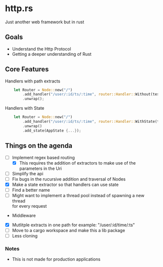 # http.rs


Just another web framework but in rust

## Goals
* Understand the Http Protocol  
* Getting a deeper understanding of Rust  

## Core Features

Handlers with path extracts  

```rust
    let Router = Node::new("/")
        .add_handler("/user/:id/ts/:time", router::Handler::Without(test_handler))
        .unwrap();
```

Handlers with State  

```rust
    let Router = Node::new("/")
        .add_handler("/user/:id/ts/:time", router::Handler::WithState(test_handler))
        .unwrap()
        .add_state(AppState {...});
```

## Things on the agenda  
* [ ] Implement regex based routing  
    *  [x] This requires the addition of extractors to make use of the parameters in the Uri  
* [ ] Simplify the api  
* [ ] Fix bugs in the rucursive addition and traversal of Nodes   
* [x] Make a state extractor so that handlers can use state  
*  [ ] Find a better name  
*  [ ] Might want to implement a thread pool instead of spawning a new thread  
for every request  
* Middleware  
* [x]  Mutlitple extracts in one path for example: "/user/:id/time/:ts"
*  [ ] Move to a cargo workspace and make this a lib package
*  [ ] Less cloning

### Notes
* This is not made for production applications

